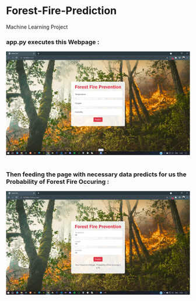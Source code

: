 # Forest-Fire-Prediction
Machine Learning Project

<h3>app.py executes this Webpage : </h3>
<img src="static/img/Screenshot%20(995).png">
<br>
<br>
<h3>Then feeding the page with necessary data predicts for us the Probability of Forest Fire Occuring : </h3>
<img src="static/img/Screenshot%20(997).png">
